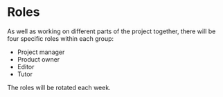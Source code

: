 # Roles

As well as working on different parts of the project together, there will be four specific roles within each group:

* Project manager
* Product owner
* Editor
* Tutor

The roles will be rotated each week.
